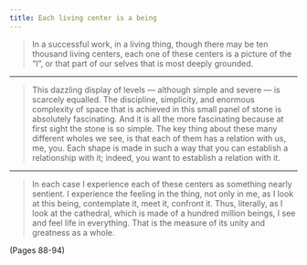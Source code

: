 ```yaml
---
title: Each living center is a being
---
```


> In a successful work, in a living thing, though there may be ten thousand living centers, each one of these centers is a picture of the “I”, or that part of our selves that is most deeply grounded.

---

> This dazzling display of levels — although simple and severe — is scarcely equalled. The discipline, simplicity, and enormous complexity of space that is achieved in this small panel of stone is absolutely fascinating. And it is all the more fascinating because at first sight the stone is so simple. The key thing about these many different wholes we see, is that each of them has a relation with us, me, you. Each shape is made in such a way that you can establish a relationship with it; indeed, you want to establish a relation with it.

---

> In each case I experience each of these centers as something nearly sentient. I experience the feeling in the thing, not only in me, as I look at this being, contemplate it, meet it, confront it. Thus, literally, as I look at the cathedral, which is made of a hundred million beings, I see and feel life in everything. That is the measure of its unity and greatness as a whole.

(Pages 88-94)